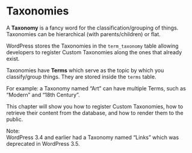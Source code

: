 # Taxonomies

A **Taxonomy** is a fancy word for the classification/grouping of things. Taxonomies can be hierarchical (with parents/children) or flat.

WordPress stores the Taxonomies in the `term_taxonomy` table allowing developers to register Custom Taxonomies along the ones that already exist.

Taxonomies have **Terms** which serve as the topic by which you classify/group things. They are stored inside the `terms` table.

For example: a Taxonomy named “Art” can have multiple Terms, such as “Modern” and “18th Century”.

This chapter will show you how to register Custom Taxonomies, how to retrieve their content from the database, and how to render them to the public.

Note:  
WordPress 3.4 and earlier had a Taxonomy named “Links” which was deprecated in WordPress 3.5.